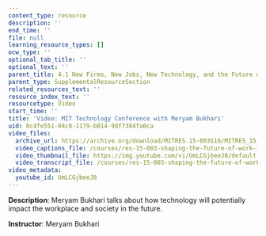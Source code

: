 ```yaml
---
content_type: resource
description: ''
end_time: ''
file: null
learning_resource_types: []
ocw_type: ''
optional_tab_title: ''
optional_text: ''
parent_title: 4.1 New Firms, New Jobs, New Technology, and the Future of Work
parent_type: SupplementalResourceSection
related_resources_text: ''
resource_index_text: ''
resourcetype: Video
start_time: ''
title: 'Video: MIT Technology Conference with Meryam Bukhari'
uid: 8c4fe551-04c0-1179-b014-9df7384fa0ca
video_files:
  archive_url: https://archive.org/download/MITRES.15-003S16/MITRES_15_003S16_4-1-8_360p.mp4
  video_captions_file: /courses/res-15-003-shaping-the-future-of-work-15-662x-spring-2016/b0a72f3d9d075147b6291cfa1a41b29c_UmLCGjbeeJ8.vtt
  video_thumbnail_file: https://img.youtube.com/vi/UmLCGjbeeJ8/default.jpg
  video_transcript_file: /courses/res-15-003-shaping-the-future-of-work-15-662x-spring-2016/4d1bb5142b0f6712dae0750283e8e550_UmLCGjbeeJ8.pdf
video_metadata:
  youtube_id: UmLCGjbeeJ8
---
```


**Description**: Meryam Bukhari talks about how technology will potentially impact the workplace and society in the future.

**Instructor**: Meryam Bukhari



